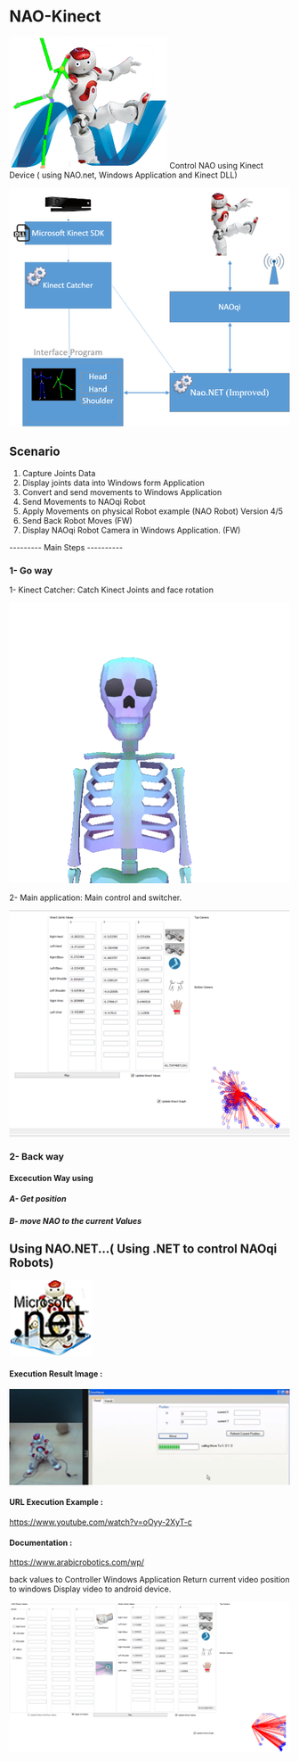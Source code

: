 # NAO-Kinect
![example output](https://github.com/ArabicRobotics/NAO-Kinect/blob/master/logo3.png?raw=true)
Control NAO using Kinect Device ( using NAO.net, Windows Application and Kinect DLL)

![example output](https://github.com/ArabicRobotics/NAO-Kinect/blob/master/NAOKinectFlow.png?raw=true)


## Scenario 

1. Capture Joints Data 
2. Display joints data into Windows form Application 
3. Convert and send movements to Windows Application 
4. Send Movements to NAOqi Robot 
5. Apply Movements on physical Robot example (NAO Robot) Version 4/5
5. Send Back Robot Moves (FW)
6. Display NAOqi Robot Camera in Windows Application. (FW)


---------     Main Steps     ----------

### 1- Go way

1- Kinect Catcher: Catch Kinect Joints and face rotation

![example output](https://github.com/ArabicRobotics/NAO-Kinect/blob/master/tumblr_o5aco3jmvd1qza1qzo1_540.gif?raw=true)


2- Main application: Main control and switcher.

![example output](https://github.com/ArabicRobotics/NAO-Kinect/blob/master/KinectValues.png?raw=true)


### 2- Back way

#### Excecution Way using
##### A- Get position 
##### B- move NAO to the current Values

## Using NAO.NET...( Using .NET to control NAOqi Robots)
![example output](https://github.com/ArabicRobotics/NAO-Kinect/blob/master/{8D430CE4-CCCA-4B67-AF45-5A7E8BEBDA84}.jpg?raw=true)

#### Execution Result Image : 
![example output](https://github.com/ArabicRobotics/NAO-Kinect/blob/master/NAO.NETDemo.png?raw=true)

#### URL Execution Example :
https://www.youtube.com/watch?v=oOyy-2XyT-c

#### Documentation : 
https://www.arabicrobotics.com/wp/



back values to Controller Windows Application 
Return current video position to windows
Display video to android device.

![example output](https://github.com/ArabicRobotics/NAO-Kinect/blob/master/Kinect-Robot.png?raw=true)

